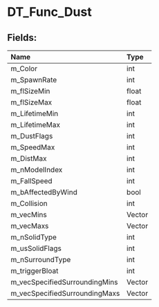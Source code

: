 # DT_Func_Dust

## Fields:

| Name | Type |
| :--- | :--- |
| m_Color | int |
| m_SpawnRate | int |
| m_flSizeMin | float |
| m_flSizeMax | float |
| m_LifetimeMin | int |
| m_LifetimeMax | int |
| m_DustFlags | int |
| m_SpeedMax | int |
| m_DistMax | int |
| m_nModelIndex | int |
| m_FallSpeed | int |
| m_bAffectedByWind | bool |
| m_Collision | int |
| m_vecMins | Vector |
| m_vecMaxs | Vector |
| m_nSolidType | int |
| m_usSolidFlags | int |
| m_nSurroundType | int |
| m_triggerBloat | int |
| m_vecSpecifiedSurroundingMins | Vector |
| m_vecSpecifiedSurroundingMaxs | Vector |
